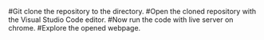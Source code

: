 #Git clone the repository to the directory.
#Open the cloned repository with the Visual Studio Code editor.
#Now run the code with live server on chrome.
#Explore the opened webpage.
